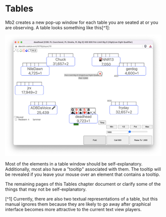# Tables

Mb2 creates a new pop-up window for each table you are seated at or you
are observing. A table looks something like this[^1]:

![Table](./table.png "Table")

Most of the elements in a table window should be self-explanatory.
Additionally, most also have a "tooltip" associated with them.  The
tooltip will be revealed if you leave your mouse over an element
that contains a tooltip.

The remaining pages of this Tables chapter document or clarify some of
the things that may not be self-explanatory.

[^1] Currently, there are also two textual representations of a table,
but this manual ignores them because they are likely to go away after
graphical interface becomes more attractive to the current text view
players.
